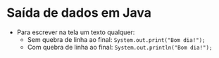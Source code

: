 # Saída de dados em Java

- Para escrever na tela um texto qualquer:
  - Sem quebra de linha ao final: `System.out.print("Bom dia!");`
  - Com quebra de linha ao final: `System.out.println("Bom dia!");`
